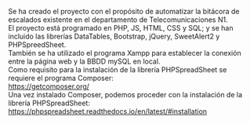 Se ha creado el proyecto con el propósito de automatizar la bitácora de escalados existente en el departamento de Telecomunicaciones N1. </br>
El proyecto está programado en PHP, JS, HTML, CSS y SQL; y se han incluido las librerías DataTables, Bootstrap, jQuery, SweetAlert2 y PHPSpreedSheet. </br>
También se ha utilizado el programa Xampp para establecer la conexión entre la página web y la BBDD mySQL en local. </br>
Como requisito para la instalación de la librería PHPSpreadSheet se requiere el programa Composer: </br>
https://getcomposer.org/ </br>
Una vez instalado Composer, podemos proceder con la instalación de la librería PHPSpreadSheet: </br>
https://phpspreadsheet.readthedocs.io/en/latest/#installation 

